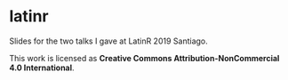 # latinr

Slides for the two talks I gave at LatinR 2019 Santiago.

This work is licensed as **Creative Commons Attribution-NonCommercial 4.0 International**.
